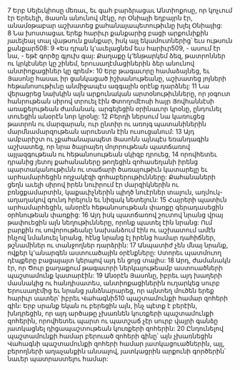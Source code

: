 7 Երբ Սելեւկիոսը մեռաւ, եւ գահ բարձրացաւ Անտիոքոսը, որ կոչւում էր Երեւելի, Յասոն անունով մէկը, որ Օնիայի եղբայրն էր, անամօթաբար աշխատեց քահանայապետութիւնը խլել Օնիայից: 8 Նա խոստացաւ երեք հարիւր քանքարից բացի արքունիքին յաւելեալ տալ վաթսուն քանքար, իսկ այլ եկամուտներից՝ եւս ութսուն քանքար508: 9 «Ես դրան կ՚աւելացնեմ եւս հարիւր509, - ասում էր նա, - եթէ գործը գլուխ գայ: Քաղաքը կ՚ենթարկեմ ձեզ, թատրոններ ու կրկէսներ կը շինեմ, երուսաղէմացիներին ձեր անունով անտիոքացիներ կը գրեմ»: 10 Երբ թագաւորը համաձայնեց, եւ Յասոնը հասաւ իր ցանկացած իշխանութեանը, աշխատեց յոյների հեթանոսութիւնը անմիջապէս ազգային օրէնք դարձնել: 11 Նա վերացրեց նախկին այն արքունական արտօնութիւնները, որ յօգուտ հանրութեան սիրով տրուել էին Փտողոմէոսի հայր Յովհաննէսի առաքելութեան ժամանակ. արգելեցին օրինաւոր կրօնը, ընդունել տուեցին անօրէն նոր կրօնը: 12 Բերդի ներսում նա կառուցեց թատրոն ու մարզարան, ուր ընտիր ու առոյգ պատանիներին մարմնամարզութեան արուեստն էին ուսուցանում: 13 Այդ ամբարիշտ ու չքահանայապետ Յասոնն այնպէս եռանդագին աշխատեց, որ նրա ծայրայեղ մոլորութեան պատճառով այլազգութեան ու հեթանոսութեան սկիզբ դրուեց, 14 որովհետեւ դրանից յետոյ քահանաները թողեցին զոհասեղանի իրենց պարտականութիւնն ու տաճարի ծառայութիւն կատարելը եւ արհամարհեցին ողջակէզի զոհաբերութիւնները: Քահանաների ցեղն աւելի սիրով իրեն նուիրում էր մարզիկներին ու բռնցքամարտին, կաքաւիչներին պիղծ նուէրներ տալուն, աղմուկ-աղաղակով գունդ հրելուն եւ նիզակ նետելուն: 15 Հայրերի պատիւն արհամարհեցին, անօրէն հեթանոսութեան փառքը գերադասեցին օրհնութեան փառքից: 16 Այդ իսկ պատճառով շուտով նրանց վրայ թափուեցին այն նեղութիւնները, որոնք պատել էին նրանց: Ում բարքին ու սովորութեանը նախանձում էին ու աշխատում ամէն ինչով նմանուել նրանց, հէնց նրանց էլ իրենց համար դահիճներ, թշնամիներ ու տանջողներ դարձրին: 17 Անպատիժ չեն մնայ նրանք, ովքեր կ՚անարգեն աստուածային օրէնքները: Ստորեւ պատմուող դէպքերը բացայայտ կերպով այդ են ցոյց տալիս:
18 Արդ, ժամանակն էր, որ Ծուր քաղաքում թագաւորի ներկայութեամբ աստուածների պաշտամունք կատարէին: 19 Անօրէն Յասոնը, իբրեւ այդ խաղերի մասնակից ու հանդիսատես, անտիոքացիներին ուղարկեց սուրբ Երուսաղէմից եւ նրանց յանձնարարեց, որ այնտեղ մուծեն երեք հարիւր սատեր՝ իբրեւ Վահագնի510 պաշտամունքի համար զոհերի գին: Երբ սրանք եկան ու բերեցին այն, ինչ պէտք է բերէին, խնդրեցին, որ այդ արծաթը չխառնեն կուռքերի պաշտամունքի զոհերին, որովհետեւ պարտ ու պատշաճ չէր սուրբ վայրի գանձը յատկացնել դիցապաշտութեան կուռքերի զոհերին: 20 Ընդունելով պաշտամունքի համար բերուած զոհերի գինը՝ այն չխառնեցին Վահագնի պաշտամունքի զոհերի համար յատկացուածներին, այլ, բերողների աղաչանքին անսալով, յատկացրին արքունի գործերին՝ նաւեր պատրաստելու համար:
